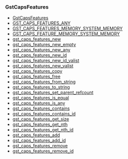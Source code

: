 ### GstCapsFeatures

* [GstCapsFeatures]()
* [GST_CAPS_FEATURES_ANY]()
* [GST_CAPS_FEATURES_MEMORY_SYSTEM_MEMORY]()
* [GST_CAPS_FEATURE_MEMORY_SYSTEM_MEMORY]()
* [gst_caps_features_new]()
* [gst_caps_features_new_empty]()
* [gst_caps_features_new_any]()
* [gst_caps_features_new_id]()
* [gst_caps_features_new_id_valist]()
* [gst_caps_features_new_valist]()
* [gst_caps_features_copy]()
* [gst_caps_features_free]()
* [gst_caps_features_from_string]()
* [gst_caps_features_to_string]()
* [gst_caps_features_set_parent_refcount]()
* [gst_caps_features_is_equal]()
* [gst_caps_features_is_any]()
* [gst_caps_features_contains]()
* [gst_caps_features_contains_id]()
* [gst_caps_features_get_size]()
* [gst_caps_features_get_nth]()
* [gst_caps_features_get_nth_id]()
* [gst_caps_features_add]()
* [gst_caps_features_add_id]()
* [gst_caps_features_remove]()
* [gst_caps_features_remove_id]()

